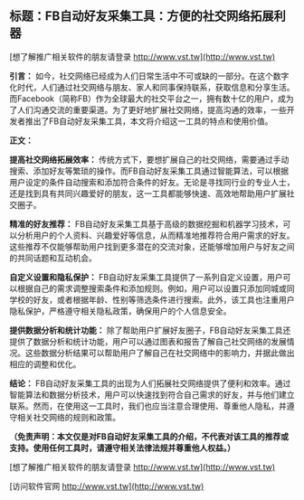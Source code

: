 ## **标题：FB自动好友采集工具：方便的社交网络拓展利器**

[想了解推广相关软件的朋友请登录 http://www.vst.tw](http://www.vst.tw)

**引言：**
如今，社交网络已经成为人们日常生活中不可或缺的一部分。在这个数字化时代，人们通过社交网络与朋友、家人和同事保持联系，获取信息和分享生活。而Facebook（简称FB）作为全球最大的社交平台之一，拥有数十亿的用户，成为了人们沟通交流的重要渠道。为了更好地扩展社交网络，提高沟通的效率，一些开发者推出了FB自动好友采集工具，本文将介绍这一工具的特点和使用价值。

**正文：**

**提高社交网络拓展效率：**
传统方式下，要想扩展自己的社交网络，需要通过手动搜索、添加好友等繁琐的操作。而FB自动好友采集工具通过智能算法，可以根据用户设定的条件自动搜索和添加符合条件的好友。无论是寻找同行业的专业人士，还是找到具有共同兴趣爱好的朋友，这一工具都能够快速、高效地帮助用户扩展社交圈子。

**精准的好友推荐：**
FB自动好友采集工具基于高级的数据挖掘和机器学习技术，可以分析用户的个人资料、兴趣爱好等信息，从而精准地推荐符合用户需求的好友。这些推荐不仅能够帮助用户找到更多潜在的交流对象，还能够增加用户与好友之间的共同话题和互动机会。

**自定义设置和隐私保护：**
FB自动好友采集工具提供了一系列自定义设置，用户可以根据自己的需求调整搜索条件和添加规则。例如，用户可以设置只添加同城或同学校的好友，或者根据年龄、性别等筛选条件进行搜索。此外，该工具也注重用户隐私保护，严格遵守相关隐私政策，确保用户的个人信息安全。

**提供数据分析和统计功能：**
除了帮助用户扩展好友圈子，FB自动好友采集工具还提供了数据分析和统计功能，用户可以通过图表和报告了解自己社交网络的发展情况。这些数据分析结果可以帮助用户了解自己在社交网络中的影响力，并据此做出相应的调整和优化。

**结论：**
FB自动好友采集工具的出现为人们拓展社交网络提供了便利和效率。通过智能算法和数据分析技术，用户可以快速找到符合自己需求的好友，并与他们建立联系。然而，在使用这一工具时，我们也应当注意合理使用、尊重他人隐私，并遵守相关社交网络的规则和政策。

**（免责声明：本文仅是对FB自动好友采集工具的介绍，不代表对该工具的推荐或支持。使用任何工具时，请遵守相关法律法规并尊重他人权益。）**

[想了解推广相关软件的朋友请登录 http://www.vst.tw](http://www.vst.tw)


[访问软件官网 http://www.vst.tw](http://www.vst.tw)
